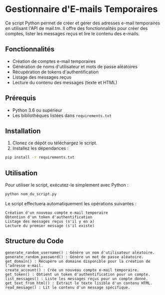 # Gestionnaire d'E-mails Temporaires

Ce script Python permet de créer et gérer des adresses e-mail temporaires en utilisant l'API de mail.tm. Il offre des fonctionnalités pour créer des comptes, lister les messages reçus et lire le contenu des e-mails.

## Fonctionnalités

- Création de comptes e-mail temporaires
- Génération de noms d'utilisateur et mots de passe aléatoires
- Récupération de tokens d'authentification
- Listage des messages reçus
- Lecture du contenu des messages (texte et HTML)

## Prérequis

- Python 3.6 ou supérieur
- Les bibliothèques listées dans `requirements.txt`

## Installation

1. Clonez ce dépôt ou téléchargez le script.
2. Installez les dépendances :

```bash
pip install -r requirements.txt
```

## Utilisation
Pour utiliser le script, exécutez-le simplement avec Python :

```bash
python nom_du_script.py
```

Le script effectuera automatiquement les opérations suivantes :

    Création d'un nouveau compte e-mail temporaire
    Obtention d'un token d'authentification
    Listage des messages reçus (s'il y en a)
    Lecture du premier message (s'il existe)

## Structure du Code

    generate_random_username() : Génère un nom d'utilisateur aléatoire.
    generate_random_password() : Génère un mot de passe aléatoire.
    get_domain() : Récupère un domaine disponible pour la création de l'adresse e-mail.
    create_account() : Crée un nouveau compte e-mail temporaire.
    get_token() : Obtient un token d'authentification pour un compte.
    list_messages() : Liste les messages reçus pour un compte donné.
    get_text_from_html() : Extrait le texte lisible d'un contenu HTML.
    read_message() : Lit le contenu d'un message spécifique.
